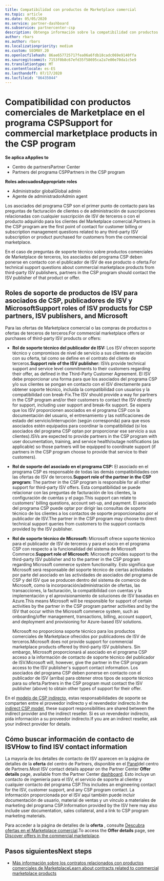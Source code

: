 ```yaml
---
title: Compatibilidad con productos de Marketplace comercial
ms.topic: article
ms.date: 05/05/2020
ms.service: partner-dashboard
ms.subservice: partnercenter-csp
description: Obtenga información sobre la compatibilidad con productos o suscripciones de ISV de terceros en el Marketplace comercial del programa CSP.
author: rbars
ms.author: rbars
ms.localizationpriority: medium
ms.custom: SEOMAY.20
ms.openlocfilehash: 86ae657725717fea06a6fdb18cadc069e9140ffa
ms.sourcegitcommit: 7153f0b8c67efd35f58695ca2a7e00e70da1c5e9
ms.translationtype: MT
ms.contentlocale: es-ES
ms.lasthandoff: 07/17/2020
ms.locfileid: "86435044"
---
```

# <a name="support-for-commercial-marketplace-products-in-the-csp-program"></a><span data-ttu-id="07375-103">Compatibilidad con productos comerciales de Marketplace en el programa CSP</span><span class="sxs-lookup"><span data-stu-id="07375-103">Support for commercial marketplace products in the CSP program</span></span>

<span data-ttu-id="07375-104">**Se aplica a**</span><span class="sxs-lookup"><span data-stu-id="07375-104">**Applies to**</span></span>

- <span data-ttu-id="07375-105">Centro de partners</span><span class="sxs-lookup"><span data-stu-id="07375-105">Partner Center</span></span>
- <span data-ttu-id="07375-106">Partners del programa CSP</span><span class="sxs-lookup"><span data-stu-id="07375-106">Partners in the CSP program</span></span>

<span data-ttu-id="07375-107">**Roles adecuados**</span><span class="sxs-lookup"><span data-stu-id="07375-107">**Appropriate roles**</span></span>

- <span data-ttu-id="07375-108">Administrador global</span><span class="sxs-lookup"><span data-stu-id="07375-108">Global admin</span></span>
- <span data-ttu-id="07375-109">Agente de administrador</span><span class="sxs-lookup"><span data-stu-id="07375-109">Admin agent</span></span>

<span data-ttu-id="07375-110">Los asociados del programa CSP son el primer punto de contacto para las preguntas de facturación de clientes o de administración de suscripciones relacionadas con cualquier suscripción de ISV de terceros o con el producto adquirido para los clientes del Marketplace comercial.</span><span class="sxs-lookup"><span data-stu-id="07375-110">Partners in the CSP program are the first point of contact for customer billing or subscription management questions related to any third-party ISV subscription or product purchased for customers from the commercial marketplace.</span></span>

<span data-ttu-id="07375-111">En el caso de preguntas de soporte técnico sobre productos comerciales de Marketplace de terceros, los asociados del programa CSP deben ponerse en contacto con el publicador de ISV de ese producto o oferta.</span><span class="sxs-lookup"><span data-stu-id="07375-111">For technical support questions about commercial marketplace products from third-party ISV publishers, partners in the CSP program should contact the ISV publisher of that product or offer.</span></span>

## <a name="support-roles-of-isv-products-for-csp-partners-isv-publishers-and-microsoft"></a><span data-ttu-id="07375-112">Roles de soporte de productos de ISV para asociados de CSP, publicadores de ISV y Microsoft</span><span class="sxs-lookup"><span data-stu-id="07375-112">Support roles of ISV products for CSP partners, ISV publishers, and Microsoft</span></span>

<span data-ttu-id="07375-113">Para las ofertas de Marketplace comercial o las compras de productos o ofertas de terceros de terceros:</span><span class="sxs-lookup"><span data-stu-id="07375-113">For commercial marketplace offers or purchases of third-party ISV products or offers:</span></span>

- <span data-ttu-id="07375-114">**Rol de soporte técnico del publicador de ISV:** Los ISV ofrecen soporte técnico y compromisos de nivel de servicio a sus clientes en relación con su oferta, tal como se define en el contrato del cliente de terceros.</span><span class="sxs-lookup"><span data-stu-id="07375-114">**Support role of the ISV publisher:** ISVs provide technical support and service level commitments to their customers regarding their offer, as defined in the Third-Party Customer Agreement.</span></span> <span data-ttu-id="07375-115">El ISV debe proporcionar una forma para que los asociados del programa CSP y/o sus clientes se pongan en contacto con el ISV directamente para obtener soporte técnico, incluida la compatibilidad con usuarios y la compatibilidad con break-Fix.</span><span class="sxs-lookup"><span data-stu-id="07375-115">The ISV should provide a way for partners in the CSP program and/or their customers to contact the ISV directly for support, including user support and break-fix support.</span></span> <span data-ttu-id="07375-116">Se espera que los ISV proporcionen asociados en el programa CSP con la documentación del usuario, el entrenamiento y las notificaciones de estado del servicio/interrupción (según corresponda) para que esos asociados estén equipados para coordinar la compatibilidad (si los asociados del programa CSP optan por proporcionar ese servicio a sus clientes).</span><span class="sxs-lookup"><span data-stu-id="07375-116">ISVs are expected to provide partners in the CSP program with user documentation, training, and service health/outage notifications (as applicable) so those partners will be equipped to coordinate support (if partners in the CSP program choose to provide that service to their customers).</span></span>

- <span data-ttu-id="07375-117">**Rol de soporte del asociado en el programa CSP:** El asociado en el programa CSP es responsable de todas las demás compatibilidades con las ofertas de ISV de terceros.</span><span class="sxs-lookup"><span data-stu-id="07375-117">**Support role of the partner in the CSP program:** The partner in the CSP program is responsible for all other support for third-party ISV offers.</span></span> <span data-ttu-id="07375-118">Esta compatibilidad se puede relacionar con las preguntas de facturación de los clientes, la configuración de cuentas y el pago.</span><span class="sxs-lookup"><span data-stu-id="07375-118">This support can relate to customers' billing questions, account set-up, and payment.</span></span> <span data-ttu-id="07375-119">El asociado del programa CSP puede optar por dirigir las consultas de soporte técnico de los clientes a los contactos de soporte proporcionados por el publicador de ISV.</span><span class="sxs-lookup"><span data-stu-id="07375-119">The partner in the CSP program may choose to direct technical support queries from customers to the support contacts provided by the ISV publisher.</span></span>

- <span data-ttu-id="07375-120">**Rol de soporte técnico de Microsoft:** Microsoft ofrece soporte técnico para el publicador de ISV de terceros y para el socio en el programa CSP con respecto a la funcionalidad del sistema de Microsoft Commerce.</span><span class="sxs-lookup"><span data-stu-id="07375-120">**Support role of Microsoft:** Microsoft provides support to the third-party ISV publisher and to the partner in the CSP program regarding Microsoft commerce system functionality.</span></span> <span data-ttu-id="07375-121">Esto significa que Microsoft será responsable del soporte técnico de ciertas actividades por parte del asociado en las actividades de asociados del programa de CSP y del ISV que se producen dentro del sistema de comercio de Microsoft, como la incorporación/administración de ofertas, las transacciones, la facturación, la compatibilidad con cuentas y la implementación y el aprovisionamiento de soluciones de ISV basadas en Azure.</span><span class="sxs-lookup"><span data-stu-id="07375-121">This means Microsoft will be responsible for support of certain activities by the partner in the CSP program partner activities and by the ISV that occur within the Microsoft commerce system, such as onboarding/offer management, transactions, billing, account support, and deployment and provisioning for Azure-based ISV solutions.</span></span>

    <span data-ttu-id="07375-122">Microsoft no proporciona soporte técnico para los productos comerciales de Marketplace ofrecidos por publicadores de ISV de terceros.</span><span class="sxs-lookup"><span data-stu-id="07375-122">Microsoft does not provide support for commercial marketplace products offered by third-party ISV publishers.</span></span> <span data-ttu-id="07375-123">Sin embargo, Microsoft proporcionará al asociado en el programa CSP acceso a la información de contacto de soporte técnico del publicador de ISV.</span><span class="sxs-lookup"><span data-stu-id="07375-123">Microsoft will, however, give the partner in the  CSP program access to the ISV publisher's support contact information.</span></span> <span data-ttu-id="07375-124">Los asociados del programa CSP deben ponerse en contacto con el publicador de ISV (arriba) para obtener otros tipos de soporte técnico para su oferta.</span><span class="sxs-lookup"><span data-stu-id="07375-124">Partners in the CSP program must contact the ISV publisher (above) to obtain other types of support for their offer.</span></span>

<span data-ttu-id="07375-125">En el [modelo de CSP indirecto](csp-overview.md#indirect-model), estas responsabilidades de soporte se comparten entre el proveedor indirecto y el revendedor indirecto.</span><span class="sxs-lookup"><span data-stu-id="07375-125">In the [indirect CSP model](csp-overview.md#indirect-model), these support responsibilities are shared between the indirect provider and the indirect reseller.</span></span> <span data-ttu-id="07375-126">Si es un revendedor indirecto, pida información a su proveedor indirecto.</span><span class="sxs-lookup"><span data-stu-id="07375-126">If you are an indirect reseller, ask your indirect provider for details.</span></span>

## <a name="how-to-find-isv-contact-information"></a><span data-ttu-id="07375-127">Cómo buscar información de contacto de ISV</span><span class="sxs-lookup"><span data-stu-id="07375-127">How to find ISV contact information</span></span>

<span data-ttu-id="07375-128">La mayoría de los detalles de contacto de ISV aparecen en la página de detalles de la **oferta** del centro de Partners, disponible en el [Panel](https://partner.microsoft.com/dashboard)del centro de Partners.</span><span class="sxs-lookup"><span data-stu-id="07375-128">Most ISV contact details appear on the Partner Center **Offer details** page, available from the Partner Center [dashboard](https://partner.microsoft.com/dashboard).</span></span> <span data-ttu-id="07375-129">Esto incluye un contacto de ingeniería para el ISV, el servicio de soporte al cliente y cualquier contacto del programa CSP.</span><span class="sxs-lookup"><span data-stu-id="07375-129">This includes an engineering contact for the ISV, customer support, and any CSP program contact.</span></span> <span data-ttu-id="07375-130">La información proporcionada por el ISV aquí también puede incluir documentación de usuario, material de ventas y un vínculo a materiales de marketing del programa CSP.</span><span class="sxs-lookup"><span data-stu-id="07375-130">Information provided by the ISV here may also include user documentation, sales collateral, and a link to CSP program marketing materials.</span></span>

<span data-ttu-id="07375-131">Para acceder a la página de detalles de la **oferta** , consulte [Descubra ofertas en el Marketplace comercial](csp-commercial-marketplace-discover.md#view-marketplace-offers-in-partner-center).</span><span class="sxs-lookup"><span data-stu-id="07375-131">To access the **Offer details** page, see [Discover offers in the commercial marketplace](csp-commercial-marketplace-discover.md#view-marketplace-offers-in-partner-center).</span></span>

## <a name="next-steps"></a><span data-ttu-id="07375-132">Pasos siguientes</span><span class="sxs-lookup"><span data-stu-id="07375-132">Next steps</span></span>

- [<span data-ttu-id="07375-133">Más información sobre los contratos relacionados con productos comerciales de Marketplace</span><span class="sxs-lookup"><span data-stu-id="07375-133">Learn about contracts related to commercial marketplace products</span></span>](csp-commercial-marketplace-contracting.md)
